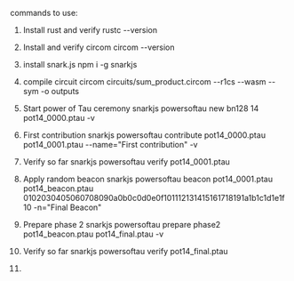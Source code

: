 commands to use:

1. Install rust and verify
   rustc --version

2. Install and verify circom
   circom --version

3. install snark.js
   npm i -g snarkjs

4. compile circuit
   circom circuits/sum_product.circom --r1cs --wasm --sym -o outputs

5. Start power of Tau ceremony
   snarkjs powersoftau new bn128 14 pot14_0000.ptau -v

6. First contribution
   snarkjs powersoftau contribute pot14_0000.ptau pot14_0001.ptau --name="First contribution" -v

7. Verify so far
   snarkjs powersoftau verify pot14_0001.ptau

8. Apply random beacon
   snarkjs powersoftau beacon pot14_0001.ptau pot14_beacon.ptau 0102030405060708090a0b0c0d0e0f101112131415161718191a1b1c1d1e1f 10 -n="Final Beacon"

9. Prepare phase 2
   snarkjs powersoftau prepare phase2 pot14_beacon.ptau pot14_final.ptau -v

10. Verify so far
    snarkjs powersoftau verify pot14_final.ptau

11.

